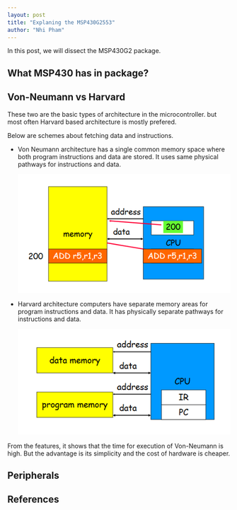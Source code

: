 ```yaml
---
layout: post
title: "Explaning the MSP430G2553"
author: "Nhi Pham"
---
```


In this post, we will dissect the MSP430G2 package.

## What MSP430 has in package?

## Von-Neumann vs Harvard

These two are the basic types of architecture in the microcontroller. but most often Harvard based architecture is mostly prefered.

Below are schemes about fetching data and instructions.

* Von Neumann architecture has a single common memory space where both program instructions and data are stored. It uses same physical pathways for instructions and data.

  ![Von-Neumann Architecture](https://raw.githubusercontent.com/nhivp/msp430-gcc/master/docs/assets/img/von-neumann.PNG "There is a single data bus which fetches data and instructions.")

* Harvard architecture computers have separate memory areas for program instructions and data. It has physically separate pathways for instructions and data.

  ![Harvard Architecture](https://raw.githubusercontent.com/nhivp/msp430-gcc/master/docs/assets/img/harvard.PNG "There are two or more internal data buses which allow simultaneous access to both instructions and data.")

From the features, it shows that the time for execution of Von-Neumann is high. But the advantage is its simplicity and the cost of hardware is cheaper.

## Peripherals

## References


